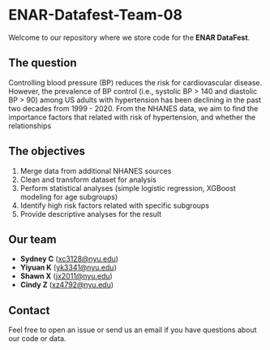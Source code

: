 # ENAR-Datafest-Team-08

Welcome to our repository where we store code for the **ENAR DataFest**.

## The question

Controlling blood pressure (BP) reduces the risk for cardiovascular disease. However, the prevalence of BP control (i.e., systolic BP > 140 and diastolic BP > 90) among US adults with hypertension has been declining in the past two decades from 1999 - 2020. From the NHANES data, we aim to find the importance factors that related with risk of hypertension, and whether the relationships 

## The objectives

1. Merge data from additional NHANES sources
2. Clean and transform dataset for analysis  
3. Perform statistical analyses (simple logistic regression, XGBoost modeling for age subgroups)  
4. Identify high risk factors related with specific subgroups
5. Provide descriptive analyses for the result

## Our team

- **Sydney C** ([xc3128@nyu.edu](mailto:xc3128@nyu.edu))  
- **Yiyuan K** ([yk3341@nyu.edu](mailto:yk3341@nyu.edu))  
- **Shawn X** ([jx2011@nyu.edu](mailto:jx2011@nyu.edu))
- **Cindy Z** ([xz4792@nyu.edu](mailto:xz4792@nyu.edu))

## Contact

Feel free to open an issue or send us an email if you have questions about our code or data.
